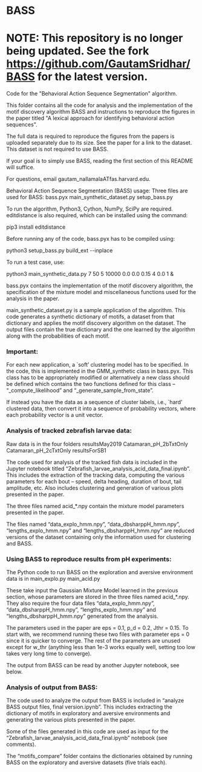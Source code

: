 # BASS

# NOTE: This repository is no longer being updated. See the fork https://github.com/GautamSridhar/BASS for the latest version. 


Code for the "Behavioral Action Sequence Segmentation" algorithm. 

This folder contains all the code for analysis and the implementation of the motif discovery algorithm BASS and instructions to reproduce the figures in the paper titled "A lexical approach for identifying behavioral action sequences". 

The full data is required to reproduce the figures from the papers is uploaded separately due to its size. See the paper for a link to the dataset. This dataset is not required to use BASS. 

If your goal is to simply use BASS, reading the first section of this README will suffice. 

For questions, email gautam_nallamalaATfas.harvard.edu.

Behavioral Action Sequence Segmentation (BASS) usage:
Three files are used for BASS:
bass.pyx
main_synthetic_dataset.py
setup_bass.py

To run the algorithm, Python3, Cython, NumPy, SciPy are required. editdistance is also required, which can be installed using the command:

pip3 install editdistance

Before running any of the code, bass.pyx has to be compiled using:

python3 setup_bass.py build_ext --inplace 

To run a test case, use:

python3 main_synthetic_data.py 7 50 5 10000 0.0 0.0 0.15 4 0.0 1 &

bass.pyx contains the implementation of the motif discovery algorithm, the specification of the mixture model and miscellaneous functions used for the analysis in the paper.  

main_synthetic_dataset.py is a sample application of the algorithm. This code generates a synthetic dictionary of motifs, a dataset from that dictionary and applies the motif discovery algorithm on the dataset. The output files contain the true dictionary and the one learned by the algorithm along with the probabilities of each motif. 

### Important:
For each new application, a `soft’ clustering model has to be specified. In the code, this is implemented in the GMM_synthetic class in bass.pyx. This class has to be appropriately modified or alternatively a new class should be defined which contains the two functions defined for this class – “_compute_likelihood” and “_generate_sample_from_state”. 

If instead you have the data as a sequence of cluster labels, i.e., `hard' clustered data, then convert it into a sequence of probability vectors, where each probability vector is a unit vector. 


### Analysis of tracked zebrafish larvae data:

Raw data is in the four folders
resultsMay2019
Catamaran_pH_2bTxtOnly
Catamaran_pH_2cTxtOnly
resultsForSB1

The code used for analysis of the tracked fish data is included in the Jupyter notebook titled “Zebrafish_larvae_analysis_acid_data_final.ipynb”. This includes the extraction of the tracking data, computing the various parameters for each bout – speed, delta heading, duration of bout, tail amplitude, etc. Also includes clustering and generation of various plots presented in the paper. 

The three files named acid_*.npy contain the mixture model parameters presented in the paper.

The files named “data_explo_hmm.npy”, “data_dbsharppH_hmm.npy”, “lengths_explo_hmm.npy” and “lengths_dbsharppH_hmm.npy” are reduced versions of the dataset containing only the information used for clustering and BASS. 

### Using BASS to reproduce results from pH experiments:

The Python code to run BASS on the exploration and aversive environment data is in 
main_explo.py
main_acid.py

These take input the Gaussian Mixture Model learned in the previous section, whose parameters are stored in the three files named acid_*.npy. They also require the four data files “data_explo_hmm.npy”, “data_dbsharppH_hmm.npy”, “lengths_explo_hmm.npy” and “lengths_dbsharppH_hmm.npy” generated from the analysis.

The parameters used in the paper are eps = 0.1, p_d = 0.2, Jthr = 0.15. To start with, we recommend running these two files with parameter eps = 0 since it is quicker to converge. The rest of the parameters are unused except for w_thr (anything less than 1e-3 works equally well, setting too low takes very long time to converge). 

The output from BASS can be read by another Jupyter notebook, see below. 

### Analysis of output from BASS:

The code used to analyze the output from BASS is included in “analyze BASS output files, final version.ipynb”. This includes extracting the dictionary of motifs in exploratory and aversive environments and generating the various plots presented in the paper. 

Some of the files generated in this code are used as input for the “Zebrafish_larvae_analysis_acid_data_final.ipynb” notebook (see comments). 

The “motifs_compare” folder contains the dictionaries obtained by running BASS on the exploratory and aversive datasets (five trials each). 
